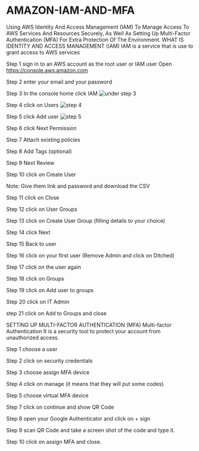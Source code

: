 # AMAZON-IAM-AND-MFA
Using AWS Identity And Access Management (IAM) To Manage Access To AWS Services And Resources Securely, As Well As Setting Up Multi-Factor Authentication (MFA) For Extra Protection Of The Environment.
WHAT IS IDENTITY AND ACCESS MANAGEMENT (IAM)
IAM is a service that is use to grant access to AWS services

Step 1 sign in to an AWS account as the root user or IAM user Open https://console.aws.amazon.com

Step 2 enter your email and your password

Step 3 In the console home click IAM
![under step 3](https://user-images.githubusercontent.com/104633983/191880712-a1988a92-050b-4bc7-a704-29040aaa6f71.PNG)

Step 4 click on Users
![step 4](https://user-images.githubusercontent.com/104633983/191882244-45dc3c2c-690e-4f38-87c7-b967ad7a8729.PNG)

Step 5 click Add user
![step 5](https://user-images.githubusercontent.com/104633983/191882700-65a74aae-1fe5-4614-b379-959c5535e4d2.PNG)

 
Step 6 click Next Permission

Step 7 Attach existing policies
 

Step 8 Add Tags (optional)

Step 9 Next Review
 
Step 10 click on Create User 

Note: Give them link and password and download the CSV

Step 11 click on Close

Step 12 click on User Groups

Step 13 click on Create User Group (filling details to your choice)
 
Step 14 click Next

Step 15 Back to user

Step 16 click on your first user (Remove Admin and click on Ditched)

Step 17 click on the user again

Step 18 click on Groups

Step 19 click on Add user to groups

Step 20 click on IT Admin

step 21 click on Add to Groups and close

SETTING UP MULTI-FACTOR AUTHENTICATION (MFA)
Multi-factor Authentication
It is a security tool to protect your account from unauthorized access.

Step 1 choose a user

Step 2 click on security credentials

Step 3 choose assign MFA device

Step 4 click on manage (it means that they will put some codes)

Step 5 choose virtual MFA device
 
Step 7 click on continue and show QR Code

Step 8 open your Google Authenticator and click on + sign

Step 9 scan QR Code and take a screen shot of the code and type it.

Step 10 click on assign MFA and close.
 

